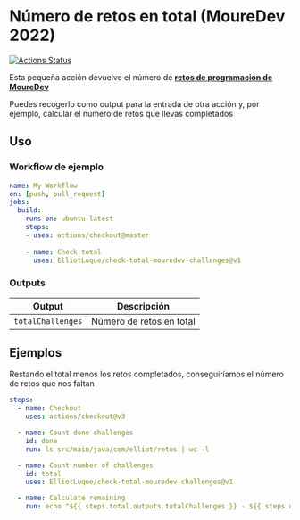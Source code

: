 # Número de retos en total (MoureDev 2022)


[![Actions Status](https://github.com/jacobtomlinson/python-container-action/workflows/Integration%20Test/badge.svg)](https://github.com/jacobtomlinson/python-container-action/actions)

Esta pequeña acción devuelve el número de **[retos de programación de MoureDev](https://retosdeprogramacion.com/semanales2022)**

Puedes recogerlo como output para la entrada de otra acción y, por ejemplo, calcular el número de retos que llevas completados

## Uso

### Workflow de ejemplo

```yaml
name: My Workflow
on: [push, pull_request]
jobs:
  build:
    runs-on: ubuntu-latest
    steps:
    - uses: actions/checkout@master
    
    - name: Check total
      uses: ElliotLuque/check-total-mouredev-challenges@v1
```

### Outputs

| Output                                             | Descripción                                        |
|------------------------------------------------------|-----------------------------------------------|
| `totalChallenges`  | Número de retos en total    |

## Ejemplos

Restando el total menos los retos completados, conseguiríamos el número de retos que nos faltan

```yaml
steps:
  - name: Checkout
    uses: actions/checkout@v3

  - name: Count done challenges
    id: done
    run: ls src/main/java/com/elliot/retos | wc -l

  - name: Count number of challenges
    id: total
    uses: ElliotLuque/check-total-mouredev-challenges@v1

  - name: Calculate remaining
    run: echo "${{ steps.total.outputs.totalChallenges }} - ${{ steps.done.outputs.doneChallenges }}"
      
```
